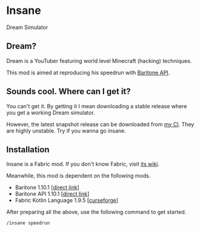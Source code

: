 # Insane

Dream Simulator

## Dream?

Dream is a YouTuber featuring world level Minecraft (hacking) techniques.

This mod is aimed at reproducing his speedrun with 
[Baritone API](https://github.com/cabaletta/baritone).

## Sounds cool. Where can I get it?

You can't get it. By getting it I mean downloading a stable release where you
get a working Dream simulator.

However, the latest snapshot release can be downloaded from
[my CI](https://build.zhufucdev.com/job/Insane).
They are highly unstable. Try if you wanna go insane.

## Installation

Insane is a Fabric mod. If you don't know Fabric, visit [its wiki](https://fabricmc.net/wiki/player:tutorials:start#installing_fabric_loader).

Meanwhile, this mod is dependent on the following mods.

- Baritone 1.10.1 [[direct link](https://github.com/cabaletta/baritone/releases/download/v1.10.1/baritone-standalone-fabric-1.10.1.jar)]
- Baritone API 1.10.1 [[direct link](https://github.com/cabaletta/baritone/releases/download/v1.10.1/baritone-api-fabric-1.10.1.jar)]
- Fabric Kotlin Language 1.9.5 [[curseforge](https://www.curseforge.com/minecraft/mc-mods/fabric-language-kotlin)]

After preparing all the above, use the following command to get started.
```
/insane speedrun
```

